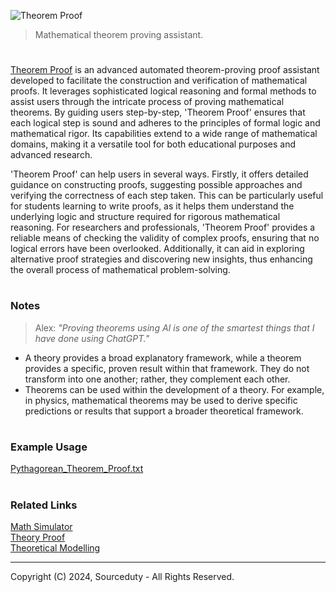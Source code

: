 ![Theorem Proof](https://github.com/sourceduty/Theorem_Proof/assets/123030236/94069411-a7cc-45fe-8acf-8bb478ccc928)

> Mathematical theorem proving assistant.

#

[Theorem Proof](https://chatgpt.com/g/g-WuFNdZgXe-theorem-proof) is an advanced automated theorem-proving proof assistant developed to facilitate the construction and verification of mathematical proofs. It leverages sophisticated logical reasoning and formal methods to assist users through the intricate process of proving mathematical theorems. By guiding users step-by-step, 'Theorem Proof' ensures that each logical step is sound and adheres to the principles of formal logic and mathematical rigor. Its capabilities extend to a wide range of mathematical domains, making it a versatile tool for both educational purposes and advanced research.

'Theorem Proof' can help users in several ways. Firstly, it offers detailed guidance on constructing proofs, suggesting possible approaches and verifying the correctness of each step taken. This can be particularly useful for students learning to write proofs, as it helps them understand the underlying logic and structure required for rigorous mathematical reasoning. For researchers and professionals, 'Theorem Proof' provides a reliable means of checking the validity of complex proofs, ensuring that no logical errors have been overlooked. Additionally, it can aid in exploring alternative proof strategies and discovering new insights, thus enhancing the overall process of mathematical problem-solving.

#
### Notes

> Alex: *"Proving theorems using AI is one of the smartest things that I have done using ChatGPT."*

- A theory provides a broad explanatory framework, while a theorem provides a specific, proven result within that framework. They do not transform into one another; rather, they complement each other.
- Theorems can be used within the development of a theory. For example, in physics, mathematical theorems may be used to derive specific predictions or results that support a broader theoretical framework.

#
### Example Usage

[Pythagorean_Theorem_Proof.txt](https://github.com/sourceduty/Theorem_Proof/files/15377931/Pythagorean_Theorem_Proof.txt)

#
### Related Links

[Math Simulator](https://github.com/sourceduty/Math_Simulator)
<br>
[Theory Proof](https://github.com/sourceduty/Theory_Proof)
<br>
[Theoretical Modelling](https://github.com/sourceduty/Theoretical_Modelling)

***
Copyright (C) 2024, Sourceduty - All Rights Reserved.
